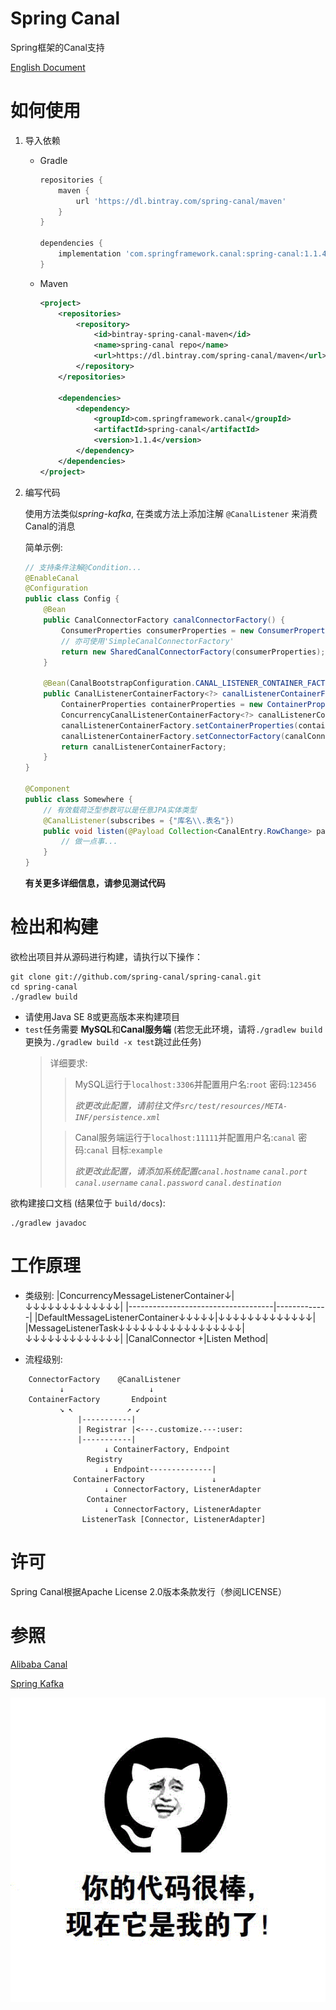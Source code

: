 # Spring Canal

Spring框架的Canal支持

[English Document](https://github.com/spring-canal/spring-canal/blob/main/README.md)

# 如何使用

1. 导入依赖

    - Gradle
        ```groovy
        repositories {
            maven {
                url 'https://dl.bintray.com/spring-canal/maven'
            }
        }

        dependencies {
            implementation 'com.springframework.canal:spring-canal:1.1.4'
        }
        ```
    - Maven
      ```xml
      <project>
          <repositories>
              <repository>
                  <id>bintray-spring-canal-maven</id>
                  <name>spring-canal repo</name>
                  <url>https://dl.bintray.com/spring-canal/maven</url>
              </repository>
          </repositories>
            
          <dependencies>
              <dependency>
                  <groupId>com.springframework.canal</groupId>
                  <artifactId>spring-canal</artifactId>
                  <version>1.1.4</version>
              </dependency>
          </dependencies>
      </project>
      ```
2. 编写代码

    使用方法类似*spring-kafka*, 在类或方法上添加注解 `@CanalListener` 来消费Canal的消息
    
    简单示例: 
    ```java
    // 支持条件注解@Condition...
    @EnableCanal
    @Configuration
    public class Config {
        @Bean
        public CanalConnectorFactory canalConnectorFactory() {
            ConsumerProperties consumerProperties = new ConsumerProperties();
            // 亦可使用'SimpleCanalConnectorFactory'
            return new SharedCanalConnectorFactory(consumerProperties);
        }
    
        @Bean(CanalBootstrapConfiguration.CANAL_LISTENER_CONTAINER_FACTORY_BEAN_NAME)
        public CanalListenerContainerFactory<?> canalListenerContainerFactory(CanalConnectorFactory canalConnectorFactory) {
            ContainerProperties containerProperties = new ContainerProperties();
            ConcurrencyCanalListenerContainerFactory<?> canalListenerContainerFactory = new ConcurrencyCanalListenerContainerFactory<>();
            canalListenerContainerFactory.setContainerProperties(containerProperties);
            canalListenerContainerFactory.setConnectorFactory(canalConnectorFactory);
            return canalListenerContainerFactory;
        }
    }
    
    @Component
    public class Somewhere {
        // 有效载荷泛型参数可以是任意JPA实体类型
        @CanalListener(subscribes = {"库名\\.表名"})
        public void listen(@Payload Collection<CanalEntry.RowChange> payloads) {
            // 做一点事...
        }
    }
    ```
    
    **有关更多详细信息，请参见测试代码**

# 检出和构建

欲检出项目并从源码进行构建，请执行以下操作：

    git clone git://github.com/spring-canal/spring-canal.git
    cd spring-canal
    ./gradlew build

- 请使用Java SE 8或更高版本来构建项目
- `test`任务需要 **MySQL**和**Canal服务端**
  (若您无此环境，请将`./gradlew build`更换为`./gradlew build -x test`跳过此任务)
  > 详细要求:
  >
  > > MySQL运行于`localhost:3306`并配置用户名:`root` 密码:`123456`
  > >
  > > _欲更改此配置，请前往文件`src/test/resources/META-INF/persistence.xml`_
  >
  > > Canal服务端运行于`localhost:11111`并配置用户名:`canal` 密码:`canal` 目标:`example`
  > >
  > > _欲更改此配置，请添加系统配置`canal.hostname` `canal.port` `canal.username` `canal.password` `canal.destination`_

欲构建接口文档 (结果位于 `build/docs`):

    ./gradlew javadoc

# 工作原理

- 类级别:
    |ConcurrencyMessageListenerContainer↓|↓↓↓↓↓↓↓↓↓↓↓↓↓|
    |------------------------------------|-------------|
    |DefaultMessageListenerContainer↓↓↓↓↓|↓↓↓↓↓↓↓↓↓↓↓↓↓|
    |MessageListenerTask↓↓↓↓↓↓↓↓↓↓↓↓↓↓↓↓↓|↓↓↓↓↓↓↓↓↓↓↓↓↓|
    |CanalConnector                     +|Listen Method|

- 流程级别:

```
    ConnectorFactory    @CanalListener
           ↓                   ↓
    ContainerFactory       Endpoint
           ↘ ↖            ↗ ↙
               |-----------|
               | Registrar |<---.customize.---:user:
               |-----------|
                     ↓ ContainerFactory, Endpoint
                 Registry
                     ↓ Endpoint--------------|
              ContainerFactory               ↓
                     ↓ ConnectorFactory, ListenerAdapter
                 Container
                     ↓ ConnectorFactory, ListenerAdapter
                ListenerTask [Connector, ListenerAdapter]
```

# 许可

Spring Canal根据Apache License 2.0版本条款发行（参阅LICENSE）

# 参照

[Alibaba Canal](https://github.com/alibaba/canal)

[Spring Kafka](https://github.com/spring-projects/spring-kafka)

![Your code is great, Now it's mine](pic.gif)

